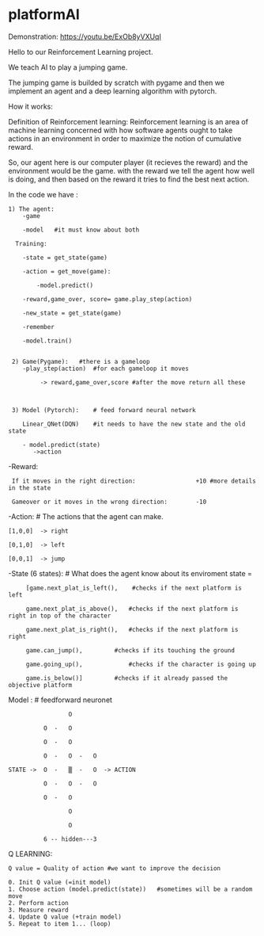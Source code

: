 # platformAI


Demonstration:  https://youtu.be/ExOb8yVXUqI

Hello to our Reinforcement Learning project.



We teach AI to play a jumping game.

The jumping game is builded by scratch with pygame and then we implement an agent and a deep learning algorithm with pytorch.






How it works: 

Definition of Reinforcement learning:
Reinforcement learning is an area of machine learning concerned with how software agents ought to take actions
in an environment in order to maximize the notion of cumulative reward.




So, our agent here is our computer player (it recieves the reward) and the environment would be the game.
with the reward we tell the agent how well is doing, and then based on the reward it tries to find the best next action.


In the code we have :


  	1) The agent:   
		-game
		
		-model   #it must know about both
		
	  Training:
	  
		-state = get_state(game)   
		
		-action = get_move(game):
		
		    -model.predict()
			
		-reward,game_over, score= game.play_step(action)
		
		-new_state = get_state(game)
		
		-remember
		
		-model.train()
		
		
 	 2) Game(Pygame):   #there is a gameloop
		-play_step(action)  #for each gameloop it moves
		
		     -> reward,game_over,score #after the move return all these
 


 	 3) Model (Pytorch):    # feed forward neural network

		Linear_QNet(DQN)    #it needs to have the new state and the old state
		
		- model.predict(state)
		   ->action
		  




-Reward: 
         
	 If it moves in the right direction:                 +10 #more details in the state
	 
	 Gameover or it moves in the wrong direction:	     -10

-Action: # The actions that the agent can make.

	[1,0,0]  -> right
	
	[0,1,0]  -> left
	
	[0,0,1]  -> jump 
	

-State (6 states):  # What does the agent know about its enviroment
	state =	
		 
		 [game.next_plat_is_left(),    #checks if the next platform is left
		 
		 game.next_plat_is_above(),   #checks if the next platform is right in top of the character   
		 
		 game.next_plat_is_right(),   #checks if the next platform is right
		 
		 game.can_jump(), 	      #checks if its touching the ground
		 
		 game.going_up(),             #checks if the character is going up
		 
		 game.is_below()]	      #checks if it already passed the objective platform
		 
		 
	


Model : # feedforward neuronet 
			         
						 
	                 O
			
              O  -   O
		
              O  -   O
				
	          O  - 	 O  -	O
			  
	STATE ->  O  -	 ▒  -	O  -> ACTION
	
	          O  -	 O  -	O
			  
	          O  - 	 O
			  
                     O
						 
                     O
						 
	          6 -- hidden---3     
			  


Q LEARNING: 

	Q value = Quality of action #we want to improve the decision

	0. Init Q value (=init model)
	1. Choose action (model.predict(state))   #sometimes will be a random move
	2. Perform action
	3. Measure reward
	4. Update Q value (+train model)
	5. Repeat to item 1... (loop)


